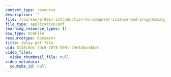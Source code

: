 ```yaml
---
content_type: resource
description: ''
file: /courses/6-00sc-introduction-to-computer-science-and-programming-spring-2011/8110c0dc2dc67878509129e340aed4a6_FBpe3xFvPrQ.pdf
file_type: application/pdf
learning_resource_types: []
ocw_type: OCWFile
resourcetype: Document
title: 3play pdf file
uid: 8110c0dc-2dc6-7878-5091-29e340aed4a6
video_files:
  video_thumbnail_file: null
video_metadata:
  youtube_id: null
---
```

